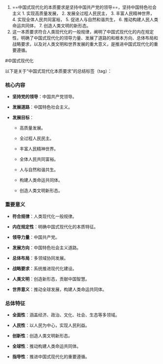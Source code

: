 1.   ==中国式现代化的本质要求是坚持中国共产党的领导==，坚持中国特色社会主义
	1. 实现高质量发展，
	2. 发展全过程人民民主，
	3. 丰富人民精神世界，
	4. 实现全体人民共同富裕，
	5. 促进人与自然和谐共生，
	6. 推动构建人民人类命运共同体，
	7. 创造人类文明的新形态。 
2. 这一本质要求符合人类现代化的一般规律，阐明了中国式现代化的内在规定性，明确了中国式现代化的领导力量、发展了道路的和根本方向、总体布局和战略要求，以及对人类文明和世界发展的重大意义，是推进中国式现代化的重要遵循。 




#中国式现代化








以下是关于“中国式现代化本质要求”的总结标签（tag）：


### 核心内容


- **坚持党的领导**：中国共产党领导。
    
- **发展道路**：中国特色社会主义。
    
- **发展目标**：
    
    - 高质量发展。
        
    - 全过程人民民主。
        
    - 丰富人民精神世界。
        
    - 全体人民共同富裕。
        
    - 人与自然和谐共生。
        
    - 构建人类命运共同体。
        
    - 创造人类文明新形态。
        


### 重要意义


- **符合规律**：人类现代化一般规律。
    
- **内在规定性**：明确中国式现代化的本质特征。
    
- **领导力量**：中国共产党。
    
- **发展方向**：中国特色社会主义道路。
    
- **总体布局**：多领域协同发展。
    
- **战略要求**：系统推进现代化建设。
    
- **人类文明**：创造新形态，贡献中国智慧。
    
- **世界意义**：推动全球发展，构建人类命运共同体。
    


### 总体特征


- **全面性**：涵盖经济、政治、文化、社会、生态等多领域。
    
- **人民性**：以人民为中心，实现人民利益。
    
- **创新性**：创造人类文明新形态。
    
- **全球性**：推动构建人类命运共同体。
    
- **指导性**：推进中国式现代化的重要遵循。